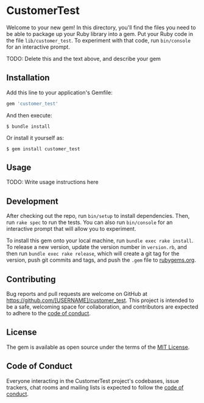 # CustomerTest

Welcome to your new gem! In this directory, you'll find the files you need to be able to package up your Ruby library into a gem. Put your Ruby code in the file `lib/customer_test`. To experiment with that code, run `bin/console` for an interactive prompt.

TODO: Delete this and the text above, and describe your gem

## Installation

Add this line to your application's Gemfile:

```ruby
gem 'customer_test'
```

And then execute:

    $ bundle install

Or install it yourself as:

    $ gem install customer_test

## Usage

TODO: Write usage instructions here

## Development

After checking out the repo, run `bin/setup` to install dependencies. Then, run `rake spec` to run the tests. You can also run `bin/console` for an interactive prompt that will allow you to experiment.

To install this gem onto your local machine, run `bundle exec rake install`. To release a new version, update the version number in `version.rb`, and then run `bundle exec rake release`, which will create a git tag for the version, push git commits and tags, and push the `.gem` file to [rubygems.org](https://rubygems.org).

## Contributing

Bug reports and pull requests are welcome on GitHub at https://github.com/[USERNAME]/customer_test. This project is intended to be a safe, welcoming space for collaboration, and contributors are expected to adhere to the [code of conduct](https://github.com/[USERNAME]/customer_test/blob/master/CODE_OF_CONDUCT.md).


## License

The gem is available as open source under the terms of the [MIT License](https://opensource.org/licenses/MIT).

## Code of Conduct

Everyone interacting in the CustomerTest project's codebases, issue trackers, chat rooms and mailing lists is expected to follow the [code of conduct](https://github.com/[USERNAME]/customer_test/blob/master/CODE_OF_CONDUCT.md).

